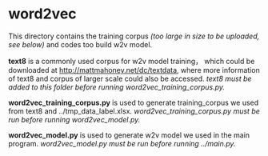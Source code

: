 # word2vec
This directory contains the training corpus *(too large in size to be uploaded, see below)* and codes too build w2v model.

**text8** is a commonly used corpus for w2v model training， which could be downloaded at http://mattmahoney.net/dc/textdata, where more information of text8 and corpus of larger scale could also be accessed.
*text8 must be added to this folder before running word2vec_training_corpus.py.*

**word2vec_training_corpus.py** is used to generate training_corpus we used from text8 and ../tmp_data_label.xlsx.
*word2vec_training_corpus.py must be run before running word2vec_model.py.*

**word2vec_model.py** is used to generate w2v model we used in the main program.
*word2vec_model.py must be run before running ../main.py.*
